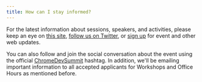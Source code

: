 ```yaml
---
title: How can I stay informed?
---
```


For the latest information about sessions, speakers, and activities, please keep an eye on [this site](/devsummit/), <a href="https://twitter.com/ChromiumDev" target="_blank" rel="noopener noreferrer">follow us on Twitter</a>, or [sign up](http://web.dev/subscribe) for event and other web updates.

You can also follow and join the social conversation about the event using the official <a href="https://twitter.com/hashtag/ChromeDevSummit" target="_blank" rel="noopener noreferrer">ChromeDevSummit</a> hashtag. In addition, we'll be emailing important information to all accepted applicants for Workshops and Office Hours as mentioned before.
